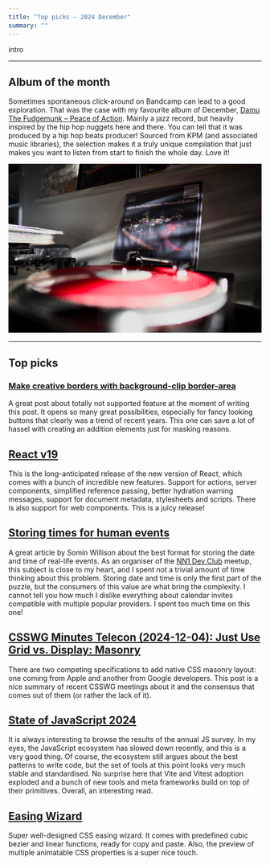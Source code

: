 ```yaml
---
title: "Top picks — 2024 December"
summary: ""
---
```


intro

---

## Album of the month

Sometimes spontaneous click-around on Bandcamp can lead to a good exploration. That was the case with my favourite album of December, [Damu The Fudgemunk – Peace of Action](https://www.discogs.com/release/32390262-Damu-The-Fudgemunk-Peace-Of-Action). Mainly a jazz record, but heavily inspired by the hip hop nuggets here and there. You can tell that it was produced by a hip hop beats producer! Sourced from KPM (and associated music libraries), the selection makes it a truly unique compilation that just makes you want to listen from start to finish the whole day. Love it!

![Damu The Fudgemunk – Peace Of Action LP on my turntable](damu-the-fungemunk.jpg)

---

## Top picks

### [Make creative borders with background-clip border-area](https://webkit.org/blog/16214/background-clip-border-area/)

A great post about totally not supported feature at the moment of writing this
post. It opens so many great possibilities, especially for fancy looking buttons
that clearly was a trend of recent years. This one can save a lot of hassel with
creating an addition elements just for masking reasons.

## [React v19](https://react.dev/blog/2024/12/05/react-19)

This is the long-anticipated release of the new version of React, which comes
with a bunch of incredible new features. Support for actions, server components,
simplified reference passing, better hydration warning messages, support for
document metadata, stylesheets and scripts. There is also support for web
components. This is a juicy release!

## [Storing times for human events](https://simonwillison.net/2024/Nov/27/storing-times-for-human-events/)

A great article by Somin Willison about the best format for storing the date and
time of real-life events. As an organiser of the [NN1 Dev Club](https://nn1.dev)
meetup, this subject is close to my heart, and I spent not a trivial amount of
time thinking about this problem. Storing date and time is only the first part
of the puzzle, but the consumers of this value are what bring the complexity. I
cannot tell you how much I dislike everything about calendar invites compatible
with multiple popular providers. I spent too much time on this one!

## [CSSWG Minutes Telecon (2024-12-04): Just Use Grid vs. Display: Masonry](https://css-tricks.com/csswg-minutes-telecon-2024-12-04-just-use-grid-vs-display-masonry/)

There are two competing specifications to add native CSS masonry layout: one
coming from Apple and another from Google developers. This post is a nice
summary of recent CSSWG meetings about it and the consensus that comes out of
them (or rather the lack of it).

## [State of JavaScript 2024](https://2024.stateofjs.com/en-US)

It is always interesting to browse the results of the annual JS survey. In my eyes, the JavaScript ecosystem has slowed down recently, and this is a very good thing. Of course, the ecosystem still argues about the best patterns to write code, but the set of tools at this point looks very much stable and standardised. No surprise here that Vite and Vitest adoption exploded and a bunch of new tools and meta frameworks build on top of their primitives. Overall, an interesting read.

## [Easing Wizard](https://easingwizard.com)

Super well-designed CSS easing wizard. It comes with predefined cubic bezier and linear functions, ready for copy and paste. Also, the preview of multiple animatable CSS properties is a super nice touch.

